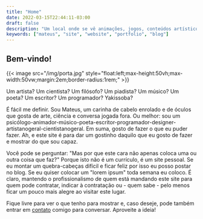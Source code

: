 ```yaml
---
title: "Home"
date: 2022-03-15T22:44:11-03:00
draft: false
description: "Um local onde se vê animações, jogos, conteúdos artísticos no geral, um pouco de ciência e filosofia e mais o resto"
keywords: ["mateus", "site", "website", "portfolio", "blog"]
---
```


## Bem-vindo!

{{< image src="/img/porta.jpg" style="float:left;max-height:50vh;max-width:50vw;margin:2em;border-radius:1rem;" >}}

Um artista?
Um cientista?
Um filósofo?
Um piadista?
Um músico?
Um poeta?
Um escritor?
Um programador?
Yakissoba?

É fácil me definir.
Sou Mateus, um carinha de cabelo enrolado e de óculos que gosta de arte, ciência e conversa jogada fora.
Ou melhor: sou um psicólogo-animador-músico-poeta-escritor-programador-designer-artistanogeral-cientistanogeral.
Em suma, gosto de fazer o que eu puder fazer.
Ah, e este site é para dar um gostinho daquilo que eu gosto de fazer e mostrar do que sou capaz.

Você pode se perguntar: "Mas por que este cara não apenas coloca uma ou outra coisa que faz?"
Porque isto não é um currículo, é um site pessoal.
Se eu montar um quebra-cabeças difícil e ficar feliz por isso eu posso postar no blog.
Se eu quiser colocar um "lorem ipsum" toda semana eu coloco.
É claro, mantendo o profissionalismo de quem está mandando este site para quem pode contratar, indicar à contratação ou - quem sabe - pelo menos ficar um pouco mais alegre ao visitar este lugar.

Fique livre para ver o que tenho para mostrar e, caso deseje, pode também entrar em [contato](/contact) comigo para conversar.
Aproveite a ideia!

